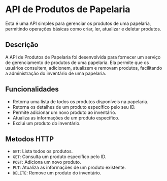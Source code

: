 # API de Produtos de Papelaria

Esta é uma API simples para gerenciar os produtos de uma papelaria, permitindo operações básicas como criar, ler, atualizar e deletar produtos.

## Descrição

A API de Produtos de Papelaria foi desenvolvida para fornecer um serviço de gerenciamento de produtos de uma papelaria. 
Ela permite que os usuários consultem, adicionem, atualizem e removam produtos, facilitando a administração do inventário de uma papelaria.

## Funcionalidades

- Retorna uma lista de todos os produtos disponíveis na papelaria.
- Retorna os detalhes de um produto específico pelo seu ID.
- Permite adicionar um novo produto ao inventário.
- Atualiza as informações de um produto específico.
- Exclui um produto do inventário.

## Metodos HTTP

- `GET`: Lista todos os produtos.
- `GET`: Consulta um produto específico pelo ID.
- `POST`: Adiciona um novo produto.
- `PUT`: Atualiza as informações de um produto existente.
- `DELETE`: Remove um produto do inventário.


